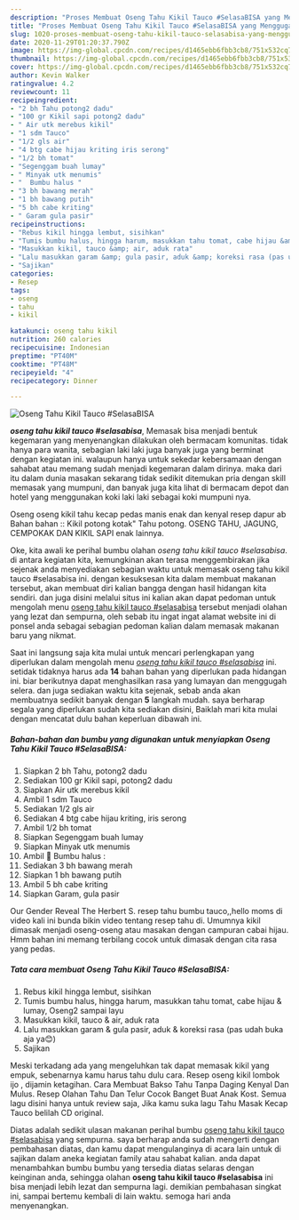 ```yaml
---
description: "Proses Membuat Oseng Tahu Kikil Tauco #SelasaBISA yang Menggugah Selera"
title: "Proses Membuat Oseng Tahu Kikil Tauco #SelasaBISA yang Menggugah Selera"
slug: 1020-proses-membuat-oseng-tahu-kikil-tauco-selasabisa-yang-menggugah-selera
date: 2020-11-29T01:20:37.790Z
image: https://img-global.cpcdn.com/recipes/d1465ebb6fbb3cb8/751x532cq70/oseng-tahu-kikil-tauco-selasabisa-foto-resep-utama.jpg
thumbnail: https://img-global.cpcdn.com/recipes/d1465ebb6fbb3cb8/751x532cq70/oseng-tahu-kikil-tauco-selasabisa-foto-resep-utama.jpg
cover: https://img-global.cpcdn.com/recipes/d1465ebb6fbb3cb8/751x532cq70/oseng-tahu-kikil-tauco-selasabisa-foto-resep-utama.jpg
author: Kevin Walker
ratingvalue: 4.2
reviewcount: 11
recipeingredient:
- "2 bh Tahu potong2 dadu"
- "100 gr Kikil sapi potong2 dadu"
- " Air utk merebus kikil"
- "1 sdm Tauco"
- "1/2 gls air"
- "4 btg cabe hijau kriting iris serong"
- "1/2 bh tomat"
- "Segenggam buah lumay"
- " Minyak utk menumis"
- "  Bumbu halus "
- "3 bh bawang merah"
- "1 bh bawang putih"
- "5 bh cabe kriting"
- " Garam gula pasir"
recipeinstructions:
- "Rebus kikil hingga lembut, sisihkan"
- "Tumis bumbu halus, hingga harum, masukkan tahu tomat, cabe hijau &amp; lumay, Oseng2 sampai layu"
- "Masukkan kikil, tauco &amp; air, aduk rata"
- "Lalu masukkan garam &amp; gula pasir, aduk &amp; koreksi rasa (pas udah buka aja ya😊)"
- "Sajikan"
categories:
- Resep
tags:
- oseng
- tahu
- kikil

katakunci: oseng tahu kikil 
nutrition: 260 calories
recipecuisine: Indonesian
preptime: "PT40M"
cooktime: "PT48M"
recipeyield: "4"
recipecategory: Dinner

---
```



![Oseng Tahu Kikil Tauco #SelasaBISA](https://img-global.cpcdn.com/recipes/d1465ebb6fbb3cb8/751x532cq70/oseng-tahu-kikil-tauco-selasabisa-foto-resep-utama.jpg)

<b><i>oseng tahu kikil tauco #selasabisa</i></b>, Memasak bisa menjadi bentuk kegemaran yang menyenangkan dilakukan oleh bermacam komunitas. tidak hanya para wanita, sebagian laki laki juga banyak juga yang berminat dengan kegiatan ini. walaupun hanya untuk sekedar kebersamaan dengan sahabat atau memang sudah menjadi kegemaran dalam dirinya. maka dari itu dalam dunia masakan sekarang tidak sedikit ditemukan pria dengan skill memasak yang mumpuni, dan banyak juga kita lihat di bermacam depot dan hotel yang menggunakan koki laki laki sebagai koki mumpuni nya.

Oseng oseng kikil tahu kecap pedas manis enak dan kenyal resep dapur ab Bahan bahan :: Kikil potong kotak&#34; Tahu potong. OSENG TAHU, JAGUNG, CEMPOKAK DAN KIKIL SAPI enak lainnya.

Oke, kita awali ke perihal bumbu olahan <i>oseng tahu kikil tauco #selasabisa</i>. di antara kegiatan kita, kemungkinan akan terasa menggembirakan jika sejenak anda menyediakan sebagian waktu untuk memasak oseng tahu kikil tauco #selasabisa ini. dengan kesuksesan kita dalam membuat makanan tersebut, akan membuat diri kalian bangga dengan hasil hidangan kita sendiri. dan juga disini melalui situs ini kalian akan dapat pedoman untuk mengolah menu <u>oseng tahu kikil tauco #selasabisa</u> tersebut menjadi olahan yang lezat dan sempurna, oleh sebab itu ingat ingat alamat website ini di ponsel anda sebagai sebagian pedoman kalian dalam memasak makanan baru yang nikmat.


Saat ini langsung saja kita mulai untuk mencari perlengkapan yang diperlukan dalam mengolah menu <u><i>oseng tahu kikil tauco #selasabisa</i></u> ini. setidak tidaknya harus ada <b>14</b> bahan bahan yang diperlukan pada hidangan ini. biar berikutnya dapat menghasilkan rasa yang lumayan dan menggugah selera. dan juga sediakan waktu kita sejenak, sebab anda akan membuatnya sedikit banyak dengan <b>5</b> langkah mudah. saya berharap segala yang diperlukan sudah kita sediakan disini, Baiklah mari kita mulai dengan mencatat dulu bahan keperluan dibawah ini.

<!--inarticleads1-->

##### Bahan-bahan dan bumbu yang digunakan untuk menyiapkan Oseng Tahu Kikil Tauco #SelasaBISA:

1. Siapkan 2 bh Tahu, potong2 dadu
1. Sediakan 100 gr Kikil sapi, potong2 dadu
1. Siapkan  Air utk merebus kikil
1. Ambil 1 sdm Tauco
1. Sediakan 1/2 gls air
1. Sediakan 4 btg cabe hijau kriting, iris serong
1. Ambil 1/2 bh tomat
1. Siapkan Segenggam buah lumay
1. Siapkan  Minyak utk menumis
1. Ambil  🌼 Bumbu halus :
1. Sediakan 3 bh bawang merah
1. Siapkan 1 bh bawang putih
1. Ambil 5 bh cabe kriting
1. Siapkan  Garam, gula pasir


Our Gender Reveal The Herbert S. resep tahu bumbu tauco,,hello moms di video kali ini bunda bikin video tentang resep tahu di. Umumnya kikil dimasak menjadi oseng-oseng atau masakan dengan campuran cabai hijau. Hmm bahan ini memang terbilang cocok untuk dimasak dengan cita rasa yang pedas. 

<!--inarticleads2-->

##### Tata cara membuat Oseng Tahu Kikil Tauco #SelasaBISA:

1. Rebus kikil hingga lembut, sisihkan
1. Tumis bumbu halus, hingga harum, masukkan tahu tomat, cabe hijau &amp; lumay, Oseng2 sampai layu
1. Masukkan kikil, tauco &amp; air, aduk rata
1. Lalu masukkan garam &amp; gula pasir, aduk &amp; koreksi rasa (pas udah buka aja ya😊)
1. Sajikan


Meski terkadang ada yang mengeluhkan tak dapat memasak kikil yang empuk, sebenarnya kamu harus tahu dulu cara. Resep oseng kikil lombok ijo , dijamin ketagihan. Cara Membuat Bakso Tahu Tanpa Daging Kenyal Dan Mulus. Resep Olahan Tahu Dan Telur Cocok Banget Buat Anak Kost. Semua lagu disini hanya untuk review saja, Jika kamu suka lagu Tahu Masak Kecap Tauco belilah CD original. 

Diatas adalah sedikit ulasan makanan perihal bumbu <u>oseng tahu kikil tauco #selasabisa</u> yang sempurna. saya berharap anda sudah mengerti dengan pembahasan diatas, dan kamu dapat mengulanginya di acara lain untuk di sajikan dalam aneka kegiatan family atau sahabat kalian. anda dapat menambahkan bumbu bumbu yang tersedia diatas selaras dengan keinginan anda, sehingga olahan <b>oseng tahu kikil tauco #selasabisa</b> ini bisa menjadi lebih lezat dan sempurna lagi. demikian pembahasan singkat ini, sampai bertemu kembali di lain waktu. semoga hari anda menyenangkan.
